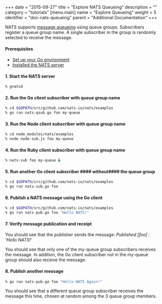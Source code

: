 +++
date = "2015-09-27"
title = "Explore NATS Queueing"
description = ""
category = "tutorials"
[menu.main]
  name = "Explore Queueing"
  weight = 5
  identifier = "doc-nats-queueing"
  parent = "Additional Documentation"
+++

NATS supports [message queueing](/doc/writing_apps/concepts) using queue groups. Subscribers register a queue group name. A single subscriber in the group is randomly selected to receive the message.

#### Prerequisites

- [Set up your Go environment](/documentation/tutorials/go-install/)
- [Installed the NATS server](/documentation/tutorials/gnatsd-install/)

#### 1. Start the NATS server

```sh
% gnatsd
```

#### 2. Run the Go client subscriber with queue group name

```sh
% cd $GOPATH/src/github.com/nats-io/nats/examples
% go run nats-qsub.go foo my-queue
```

#### 3. Run the Node client subscriber with queue group name

```sh
% cd node_modules/nats/examples
% node node-sub.js foo my-queue
```

#### 4. Run the Ruby client subscriber with queue group name

```sh
% nats-sub foo my-queue &
```

#### 5. Run another Go client subscriber #### without####  the queue group

```sh
% cd $GOPATH/src/github.com/nats-io/nats/examples
% go run nats-sub.go foo
```

#### 6. Publish a NATS message using the Go client

```sh
% cd $GOPATH/src/github.com/nats-io/nats/examples
% go run nats-pub.go foo "Hello NATS!"
```

#### 7. Verify message publication and receipt

You should see that the publisher sends the message: *Published [foo] : 'Hello NATS!'*

You should see that only one of the my-queue group subscribers receives the message. In addition, the Go client subscriber not in the my-queue group should also receive the message.

#### 8. Publish another message

```sh
% go run nats-pub.go foo "Hello NATS Again!"
```

You should see that a different queue group subscriber receives the message this time, chosen at random among the 3 queue group members.
